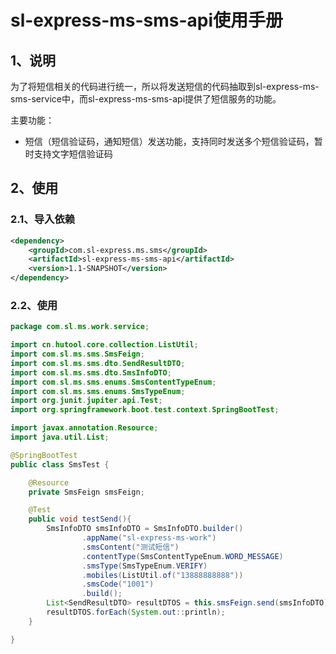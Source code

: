 # sl-express-ms-sms-api使用手册

## 1、说明

为了将短信相关的代码进行统一，所以将发送短信的代码抽取到sl-express-ms-sms-service中，而sl-express-ms-sms-api提供了短信服务的功能。

主要功能：

- 短信（短信验证码，通知短信）发送功能，支持同时发送多个短信验证码，暂时支持文字短信验证码

## 2、使用

### 2.1、导入依赖

~~~xml
<dependency>
    <groupId>com.sl-express.ms.sms</groupId>
    <artifactId>sl-express-ms-sms-api</artifactId>
    <version>1.1-SNAPSHOT</version>
</dependency>
~~~

### 2.2、使用

~~~java
package com.sl.ms.work.service;

import cn.hutool.core.collection.ListUtil;
import com.sl.ms.sms.SmsFeign;
import com.sl.ms.sms.dto.SendResultDTO;
import com.sl.ms.sms.dto.SmsInfoDTO;
import com.sl.ms.sms.enums.SmsContentTypeEnum;
import com.sl.ms.sms.enums.SmsTypeEnum;
import org.junit.jupiter.api.Test;
import org.springframework.boot.test.context.SpringBootTest;

import javax.annotation.Resource;
import java.util.List;

@SpringBootTest
public class SmsTest {

    @Resource
    private SmsFeign smsFeign;

    @Test
    public void testSend(){
        SmsInfoDTO smsInfoDTO = SmsInfoDTO.builder()
                .appName("sl-express-ms-work")
                .smsContent("测试短信")
                .contentType(SmsContentTypeEnum.WORD_MESSAGE)
                .smsType(SmsTypeEnum.VERIFY)
                .mobiles(ListUtil.of("13888888888"))
                .smsCode("1001")
                .build();
        List<SendResultDTO> resultDTOS = this.smsFeign.send(smsInfoDTO);
        resultDTOS.forEach(System.out::println);
    }

}

~~~